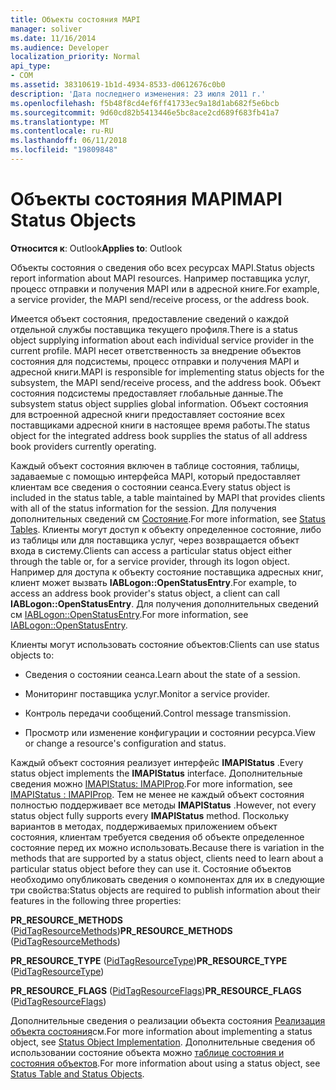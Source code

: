 ```yaml
---
title: Объекты состояния MAPI
manager: soliver
ms.date: 11/16/2014
ms.audience: Developer
localization_priority: Normal
api_type:
- COM
ms.assetid: 38310619-1b1d-4934-8533-d0612676c0b0
description: 'Дата последнего изменения: 23 июля 2011 г.'
ms.openlocfilehash: f5b48f8cd4ef6ff41733ec9a18d1ab682f5e6bcb
ms.sourcegitcommit: 9d60cd82b5413446e5bc8ace2cd689f683fb41a7
ms.translationtype: MT
ms.contentlocale: ru-RU
ms.lasthandoff: 06/11/2018
ms.locfileid: "19809848"
---
```

# <a name="mapi-status-objects"></a><span data-ttu-id="2153b-103">Объекты состояния MAPI</span><span class="sxs-lookup"><span data-stu-id="2153b-103">MAPI Status Objects</span></span>

  
  
<span data-ttu-id="2153b-104">**Относится к**: Outlook</span><span class="sxs-lookup"><span data-stu-id="2153b-104">**Applies to**: Outlook</span></span> 
  
<span data-ttu-id="2153b-105">Объекты состояния о сведения обо всех ресурсах MAPI.</span><span class="sxs-lookup"><span data-stu-id="2153b-105">Status objects report information about MAPI resources.</span></span> <span data-ttu-id="2153b-106">Например поставщика услуг, процесс отправки и получения MAPI или в адресной книге.</span><span class="sxs-lookup"><span data-stu-id="2153b-106">For example, a service provider, the MAPI send/receive process, or the address book.</span></span>
  
<span data-ttu-id="2153b-107">Имеется объект состояния, предоставление сведений о каждой отдельной службы поставщика текущего профиля.</span><span class="sxs-lookup"><span data-stu-id="2153b-107">There is a status object supplying information about each individual service provider in the current profile.</span></span> <span data-ttu-id="2153b-108">MAPI несет ответственность за внедрение объектов состояния для подсистемы, процесс отправки и получения MAPI и адресной книги.</span><span class="sxs-lookup"><span data-stu-id="2153b-108">MAPI is responsible for implementing status objects for the subsystem, the MAPI send/receive process, and the address book.</span></span> <span data-ttu-id="2153b-109">Объект состояния подсистемы предоставляет глобальные данные.</span><span class="sxs-lookup"><span data-stu-id="2153b-109">The subsystem status object supplies global information.</span></span> <span data-ttu-id="2153b-110">Объект состояния для встроенной адресной книги предоставляет состояние всех поставщиками адресной книги в настоящее время работы.</span><span class="sxs-lookup"><span data-stu-id="2153b-110">The status object for the integrated address book supplies the status of all address book providers currently operating.</span></span>
  
<span data-ttu-id="2153b-111">Каждый объект состояния включен в таблице состояния, таблицы, задаваемые с помощью интерфейса MAPI, который предоставляет клиентам все сведения о состоянии сеанса.</span><span class="sxs-lookup"><span data-stu-id="2153b-111">Every status object is included in the status table, a table maintained by MAPI that provides clients with all of the status information for the session.</span></span> <span data-ttu-id="2153b-112">Для получения дополнительных сведений см [Состояние](status-tables.md).</span><span class="sxs-lookup"><span data-stu-id="2153b-112">For more information, see [Status Tables](status-tables.md).</span></span> <span data-ttu-id="2153b-113">Клиенты могут доступ к объекту определенное состояние, либо из таблицы или для поставщика услуг, через возвращается объект входа в систему.</span><span class="sxs-lookup"><span data-stu-id="2153b-113">Clients can access a particular status object either through the table or, for a service provider, through its logon object.</span></span> <span data-ttu-id="2153b-114">Например для доступа к объекту состояние поставщика адресных книг, клиент может вызвать **IABLogon::OpenStatusEntry**.</span><span class="sxs-lookup"><span data-stu-id="2153b-114">For example, to access an address book provider's status object, a client can call **IABLogon::OpenStatusEntry**.</span></span> <span data-ttu-id="2153b-115">Для получения дополнительных сведений см [IABLogon::OpenStatusEntry](iablogon-openstatusentry.md).</span><span class="sxs-lookup"><span data-stu-id="2153b-115">For more information, see [IABLogon::OpenStatusEntry](iablogon-openstatusentry.md).</span></span>
  
<span data-ttu-id="2153b-116">Клиенты могут использовать состояние объектов:</span><span class="sxs-lookup"><span data-stu-id="2153b-116">Clients can use status objects to:</span></span>
  
- <span data-ttu-id="2153b-117">Сведения о состоянии сеанса.</span><span class="sxs-lookup"><span data-stu-id="2153b-117">Learn about the state of a session.</span></span>
    
- <span data-ttu-id="2153b-118">Мониторинг поставщика услуг.</span><span class="sxs-lookup"><span data-stu-id="2153b-118">Monitor a service provider.</span></span>
    
- <span data-ttu-id="2153b-119">Контроль передачи сообщений.</span><span class="sxs-lookup"><span data-stu-id="2153b-119">Control message transmission.</span></span>
    
- <span data-ttu-id="2153b-120">Просмотр или изменение конфигурации и состоянии ресурса.</span><span class="sxs-lookup"><span data-stu-id="2153b-120">View or change a resource's configuration and status.</span></span>
    
<span data-ttu-id="2153b-121">Каждый объект состояния реализует интерфейс **IMAPIStatus** .</span><span class="sxs-lookup"><span data-stu-id="2153b-121">Every status object implements the **IMAPIStatus** interface.</span></span> <span data-ttu-id="2153b-122">Дополнительные сведения можно [IMAPIStatus: IMAPIProp](imapistatusimapiprop.md).</span><span class="sxs-lookup"><span data-stu-id="2153b-122">For more information, see [IMAPIStatus : IMAPIProp](imapistatusimapiprop.md).</span></span> <span data-ttu-id="2153b-123">Тем не менее не каждый объект состояния полностью поддерживает все методы **IMAPIStatus** .</span><span class="sxs-lookup"><span data-stu-id="2153b-123">However, not every status object fully supports every **IMAPIStatus** method.</span></span> <span data-ttu-id="2153b-124">Поскольку вариантов в методах, поддерживаемых приложением объект состояния, клиентам требуется сведения об объекте определенное состояние перед их можно использовать.</span><span class="sxs-lookup"><span data-stu-id="2153b-124">Because there is variation in the methods that are supported by a status object, clients need to learn about a particular status object before they can use it.</span></span> <span data-ttu-id="2153b-125">Состояние объектов необходимо опубликовать сведения о компонентах для их в следующие три свойства:</span><span class="sxs-lookup"><span data-stu-id="2153b-125">Status objects are required to publish information about their features in the following three properties:</span></span> 
  
 <span data-ttu-id="2153b-126">**PR_RESOURCE_METHODS** ([PidTagResourceMethods](pidtagresourcemethods-canonical-property.md))</span><span class="sxs-lookup"><span data-stu-id="2153b-126">**PR_RESOURCE_METHODS** ([PidTagResourceMethods](pidtagresourcemethods-canonical-property.md))</span></span> 
  
 <span data-ttu-id="2153b-127">**PR_RESOURCE_TYPE** ([PidTagResourceType](pidtagresourcetype-canonical-property.md))</span><span class="sxs-lookup"><span data-stu-id="2153b-127">**PR_RESOURCE_TYPE** ([PidTagResourceType](pidtagresourcetype-canonical-property.md))</span></span> 
  
 <span data-ttu-id="2153b-128">**PR_RESOURCE_FLAGS** ([PidTagResourceFlags](pidtagresourceflags-canonical-property.md))</span><span class="sxs-lookup"><span data-stu-id="2153b-128">**PR_RESOURCE_FLAGS** ([PidTagResourceFlags](pidtagresourceflags-canonical-property.md))</span></span> 
  
<span data-ttu-id="2153b-129">Дополнительные сведения о реализации объекта состояния [Реализация объекта состояния](status-object-implementation.md)см.</span><span class="sxs-lookup"><span data-stu-id="2153b-129">For more information about implementing a status object, see [Status Object Implementation](status-object-implementation.md).</span></span> <span data-ttu-id="2153b-130">Дополнительные сведения об использовании состояние объекта можно [таблице состояния и состояния объектов](status-table-and-status-objects.md).</span><span class="sxs-lookup"><span data-stu-id="2153b-130">For more information about using a status object, see [Status Table and Status Objects](status-table-and-status-objects.md).</span></span>
  


